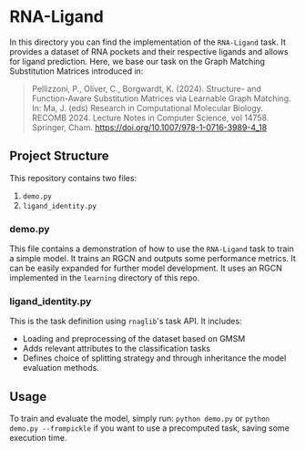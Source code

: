 # RNA-Ligand

In this directory you can find the implementation of the `RNA-Ligand` task.
It provides a dataset of RNA pockets and their respective ligands and allows for ligand prediction.
Here, we base our task on the Graph Matching Substitution Matrices introduced in:

> Pellizzoni, P., Oliver, C., Borgwardt, K. (2024). Structure- and Function-Aware Substitution Matrices via Learnable
> Graph Matching. In: Ma, J. (eds) Research in Computational Molecular Biology. RECOMB 2024. Lecture Notes in Computer
> Science, vol 14758. Springer, Cham. <https://doi.org/10.1007/978-1-0716-3989-4_18>

## Project Structure

This repository contains two files:

1. `demo.py`
2. `ligand_identity.py`

### demo.py

This file contains a demonstration of how to use the `RNA-Ligand` task to train a simple model.
It trains an RGCN and outputs some performance metrics.
It can be easily expanded for further model development.
It uses an RGCN implemented in the `learning` directory of this repo.

### ligand_identity.py

This is the task definition using `rnaglib`'s task API. It includes:

- Loading and preprocessing of the dataset based on GMSM
- Adds relevant attributes to the classification tasks
- Defines choice of splitting strategy and through inheritance the model evaluation methods.

## Usage

To train and evaluate the model, simply run: `python demo.py` or `python demo.py --frompickle` if you want to use a
precomputed task, saving some execution time.
